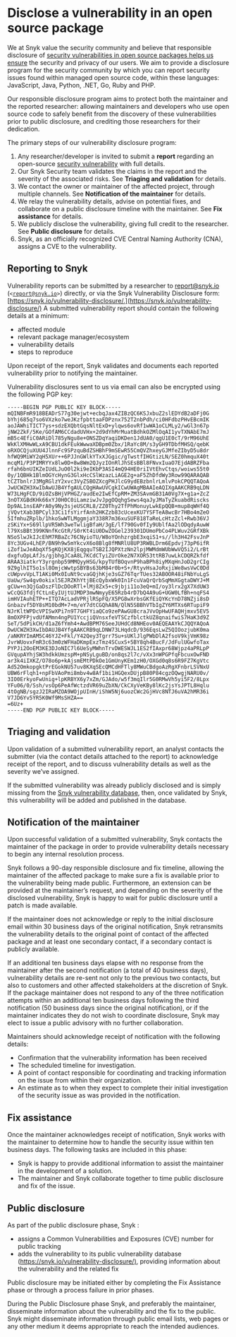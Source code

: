 # Disclose a vulnerability in an open source package

We at Snyk value the security community and believe that responsible disclosure of [security vulnerabilities in open source packages helps us ensure](https://snyk.io/series/open-source-security/report-2020) the security and privacy of our users. We aim to provide a disclosure program for the security community by which you can report security issues found within managed open source code, within these languages: JavaScript, Java, Python, .NET, Go, Ruby and PHP.

Our responsible disclosure program aims to protect both the maintainer and the reported researcher: allowing maintainers and developers who use open source code to safely benefit from the discovery of these vulnerabilities prior to public disclosure, and crediting those researchers for their dedication.

The primary steps of our vulnerability disclosure program:

1. Any researcher/developer is invited to submit a **report** regarding an open-source [security vulnerability](https://snyk.io/learn/security-vulnerability-exploits-threats/) with full details.
2. Our Snyk Security team validates the claims in the report and the severity of the associated risks. See **Triaging and validation** for details.
3. We contact the owner or maintainer of the affected project, through multiple channels. See **Notification of the maintainer** for details.
4. We relay the vulnerability details, advise on potential fixes, and collaborate on a public disclosure timeline with the maintainer. See **Fix assistance** for details.
5. We publicly disclose the vulnerability, giving full credit to the researcher. See **Public disclosure** for details.
6. Snyk, as an officially recognized CVE Central Naming Authority (CNA), assigns a CVE to the vulnerability.

## Reporting to Snyk

Vulnerability reports can be submitted by a researcher to report@snyk.io (`<`[`report@snyk.io`](mailto:report@snyk.io)`>`) directly, or via the Snyk Vulnerability Disclosure form: [https://snyk.io/vulnerability-disclosure/.](https://snyk.io/vulnerability-disclosure/) A submitted vulnerability report should contain the following details at a minimum:

* affected module
* relevant package manager/ecosystem
* vulnerability details
* steps to reproduce

Upon receipt of the report, Snyk validates and documents each reported vulnerability prior to notifying the maintainer.

Vulnerability disclosures sent to us via email can also be encrypted using the following PGP key:

```
-----BEGIN PGP PUBLIC KEY BLOCK-----
mQINBFmR918BEADrS77g30ejwt+ecbqJax4ZIBzQC6KSJxbuZ2slEDYdB2aDFj0G
bYhj685q7so6VXzko7weJKzfpbttaaFDPznx752T2nbPdh/ci0HFdbzPHvEBcmIK
aoJAWhiTICT7ys+sdzEXQbtGqsNltExD+ylqws6ovRf1wWA1oCLMLy2/wGl3n67p
jNW2ZkF/5Ke/GOfAM6CCdadUVHx+2d9dYhMrMuatBdhkOZMlOqAI1yvTXNAbE7mJ
mB5c4EfiC0ARiDl785yNgu8e+ONSZDqYaqiDKDen1JdUA0/qgU1E0cT/9rM96UhE
WkKlXMHwWLxA9CBU1dkFEukWwwaXDBpm0Zbx/1RaYc8M/s3yGH9TDbfMHSQ/qebK
oRXOCQjuXUU4JlnnFc9SPzquBdZSHBhF9mSEwR55CmQVZhxeyGJMfeZIbyD5u8dr
hfWQ9MiWY2qH5XUr++6PJJnGWlkYTxXJGgic/gTwstfIHGtizLN/SEZ0hmquX40t
mcqM1/P3PIMRYYx8lw0D+8w8Wm2QJyzIOnRlJhSEsBBl8FNvxIuaO7EjdABRZFba
rfah6bnUIKZeIUdLJuO0l2ki9eIKbP3ASI4mQ94HE0riIVtEhvCtqs/woiws55t0
0y/1QBHk1BlmOGYcHynG3GlxHcCSlWzazLiAGE2g+aF5ZhDfdWy3Row99QARAQAB
tCZTbnlrJ3MgRGlzY2xvc3VyZSBOZXcgPHJlcG9ydEBzbnlrLmlvPokCPQQTAQoA
JwUCWZH3XwIbAwUJB4YfgAULCQgHAwUVCgkICwUWAgMBAAIeAQIXgAAKCRB9qLDN
W73LHgFCD/9iOZsBHjVPHGZ/audEe2IwEfCpRM+ZM3SAvmGB31A0Vg7X+g1a+ZcZ
3nOTXGBdKHk66xYJ0H0C0iLamziwJvJpgOQqhgSews4qaJyJMaTyZkuabdRiscks
Dp9AL1nsEAPrA0y9Ny3sjeUSCRL8/ZZ0Thy2TfPhMonuyLwkEpQQB+mup8qWHf4Q
jVQvtXab3BPCyl33Ci1fsYirfAnh2HKZzb83cUcexKU7YSFTeA8wcBr7HBo4mZeO
5IfmhuZRplb/1hkoSwWTLMggmjaY338R7m36xuSUF818TaReLcHtzZcl+Rwb36VJ
zSKiYx+S69llpVR5Wh3weTwligBfaH/3gE/lf790Gv0fIy9UblfAa2lODqdyAuwW
l79XsBBt399KNnfKcGtR/S0rKt4iU0DwZOGel239301DUmoPbCo4PLWuv2GRfXBk
NSoSlwJkIJcEhM7RBaZc76CNyioTU/W8oYOnhzrgbE3xqiS1+s//lh3H42FsvJnP
8Yc3UGv4LhEP/BN9h9w5mYkcvX6o8Blg8fMNRlU8UP3RWBLDrm6Epdvj73pP6ifR
iZof1wJeAbqXf5gKQjKX8jEqgquTSB2IJQPXtzNn2lpjMWMdmWUbWwVQ5i2/LrBt
dxgfuOpLAfJs/gjbhgJCaA8L7KCdCTyiZUrOke2N7XOR53ttRB7uwLkCDQRZkfdf
ARAA3iatkrY3yrgnbp59MMQyyHSG/kpyTUfBOqvnP9haBPh8iyMXqHnJoD2grCIg
9Z9glhIT5o1sl8OmjcWwtpSBYBs63bM84r0b+S+/RtyvHsaJoRxjiWe8wsVwC0Dd
cUWpvvVpLT1AKi0Mx0IuNt9cvaGQjhKje3sGZ76TqrTUes32ABOOR48iFNbYuLgS
UaUw/Sw4gv0okixl5EJRZKhYtjBEcQybxWk0In1FcuVaQrQrbSqMmXGgtaDWYJ+M
gCUw+n3QjGaDszFlDcDOoRTl+lMj8Zx5+c9jbji11o3eQ+mI/oy3lrx2gX7XdUW3
wCcQG3fdjfCtLnEyIUjtUJMDP3mwNmyyE65Rzb4rD7bQ4A9uG+UGW0LfBh+nqFS4
imHVIAuhETP++ITQ7AcLadVPRjlRSpFQ/X5PG8wXrbsGKfEiQYKcYnD78NZji8sD
Gnbazvf5DY8sM10bdM+7+m/eY7dtCGQhA8N/QlN5SBBhVTbIgZY6MTXs6RTupiF9
NJrKltWPDcVPISwXPi7n9T7GHFYiaQCo9zePAwGU8craJVvOpHwUFAQHjmxv5EV5
8mOXPFPjvdUfAMmn4ngPU1YccjiQVnsxfeVTSCzfblctkUZ8qnaifwiS7HaK3d9Z
SeT/5dPikCH/d1aZ6fYmh4+AwdBPM76SeeJUHdCd8NHEov0AEQEAAYkCJQQYAQoA
DwUCWZH3XwIbDAUJB4YfgAAKCRB9qLDNW73LHqdcD/936EqsLwZ5QIOozjubK0ma
/aNKRYImAM5C46YJZ+Fkl/Y42Qey3Tgrr7Su+sUKlJlgPWbDlA2fsoV9kjVmK98z
JvrWUovxFmR3c63m0zWFHaDKmpExzTmz4SCuxS+5BY8qh4BucF/JdFulUGwfoTax
PYPJi2OoEM3KE3DJoNIC7l6UeSyMWhnTrvDWESWJL1ES2fIAxpr68Wjpz4aPRLpP
GVqupAYhjSW3hdkkUmzspM+pNSyLguBD/on8qs2l7c/vXx3nWPGPfqFbcuxOwFND
ar3k4iIXKZ/O78o6p+kAjsmEMtPDkOe1GmUnyKEm1zH0/OXGd0q8s6R9FZ7KgVtc
Ad52OmkopgktPrEGokNU57uv8KXqSEcQMCdHFTly8MWuCBdgoAzRgXFnbrLSVNxU
UBW6rFlqh1+npFbVAoPmi8mbv4w8Af1bi1HGQexDUjpB80P84cgzOQwgjNARU0v/
3IO0ErkyoFwUnig+lpKRBYX6y7xZm/GJAdo/w5f3mqIlr5G0RMwVh5yi5F2/8Lpx
YFu06/0/Ssh/vsOp6PeAfWctzdVR69uZbXN/CkCXyVeKBy8lKc2jsYsJPTL8Hqlu
4tOgNB/sgzJ2IRaMZOA9WOjpUInH/iShW5Nj6uozCWc2GjHVc8NTJ6uVA2hMR36i
V7JD6Yv5YR5K0Wf9MsSHZA==
=6Uz+
-----END PGP PUBLIC KEY BLOCK-----
```

## Triaging and validation

Upon validation of a submitted vulnerability report, an analyst contacts the submitter (via the contact details attached to the report) to acknowledge receipt of the report, and to discuss vulnerability details as well as the severity we’ve assigned.

If the submitted vulnerability was already publicly disclosed and is simply missing from the [Snyk vulnerability database](https://security.snyk.io), then, once validated by Snyk, this vulnerability will be added and published in the database.

## Notification of the maintainer

Upon successful validation of a submitted vulnerability, Snyk contacts the maintainer of the package in order to provide vulnerability details necessary to begin any internal resolution process.

Snyk follows a 90-day responsible disclosure and fix timeline, allowing the maintainer of the affected package to make sure a fix is available prior to the vulnerability being made public. Furthermore, an extension can be provided at the maintainer’s request, and depending on the severity of the disclosed vulnerability, Snyk is happy to wait for public disclosure until a patch is made available.

If the maintainer does not acknowledge or reply to the initial disclosure email within 30 business days of the original notification, Snyk retransmits the vulnerability details to the original point of contact of the affected package and at least one secondary contact, if a secondary contact is publicly available.

If an additional ten business days elapse with no response from the maintainer after the second notification (a total of 40 business days), vulnerability details are re-sent not only to the previous two contacts, but also to customers and other affected stakeholders at the discretion of Snyk. If the package maintainer does not respond to any of the three notification attempts within an additional ten business days following the third notification (50 business days since the original notification), or if the maintainer indicates they do not wish to coordinate disclosure, Snyk may elect to issue a public advisory with no further collaboration.

Maintainers should acknowledge receipt of notification with the following details:

* Confirmation that the vulnerability information has been received
* The scheduled timeline for investigation.
* A point of contact responsible for coordinating and tracking information on the issue from within their organization.
* An estimate as to when they expect to complete their initial investigation of the security issue as was provided in the notification.

## Fix assistance

Once the maintainer acknowledges receipt of notification, Snyk works with the maintainer to determine how to handle the security issue within ten business days. The following tasks are included in this phase:

* Snyk is happy to provide additional information to assist the maintainer in the development of a solution.
* The maintainer and Snyk collaborate together to time public disclosure and fix of the issue.

## Public disclosure

As part of the public disclosure phase, Snyk :

* assigns a Common Vulnerabilities and Exposures (CVE) number for public tracking
* adds the vulnerability to its public vulnerability database ([https://snyk.io/vulnerability-disclosure/)](https://snyk.io/vulnerability-disclosure/\)), providing information about the vulnerability and the related fix

Public disclosure may be initiated either by completing the Fix Assistance phase or through a process failure in prior phases.

During the Public Disclosure phase Snyk, and preferably the maintainer, disseminate information about the vulnerability and the fix to the public. Snyk might disseminate information through public email lists, web pages or any other medium it deems appropriate to reach the intended audiences.

